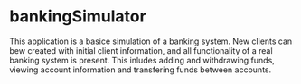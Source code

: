 # bankingSimulator
This application is a basice simulation of a banking system. New clients can bew created with initial client information, and all functionality of a real banking system is present. This inludes adding and withdrawing funds, viewing account information and transfering funds between accounts.
